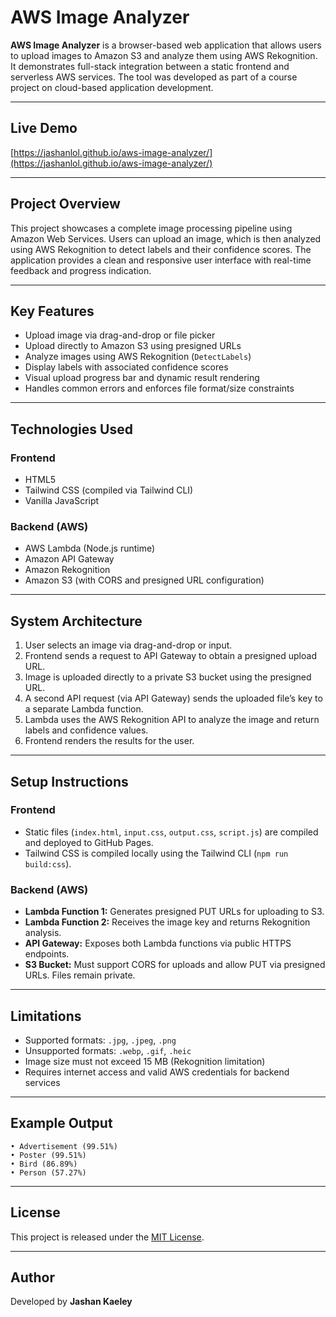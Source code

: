 # AWS Image Analyzer

**AWS Image Analyzer** is a browser-based web application that allows users to upload images to Amazon S3 and analyze them using AWS Rekognition. It demonstrates full-stack integration between a static frontend and serverless AWS services. The tool was developed as part of a course project on cloud-based application development.

---

## Live Demo

[https://jashanlol.github.io/aws-image-analyzer/](https://jashanlol.github.io/aws-image-analyzer/)

---

## Project Overview

This project showcases a complete image processing pipeline using Amazon Web Services. Users can upload an image, which is then analyzed using AWS Rekognition to detect labels and their confidence scores. The application provides a clean and responsive user interface with real-time feedback and progress indication.

---

## Key Features

- Upload image via drag-and-drop or file picker
- Upload directly to Amazon S3 using presigned URLs
- Analyze images using AWS Rekognition (`DetectLabels`)
- Display labels with associated confidence scores
- Visual upload progress bar and dynamic result rendering
- Handles common errors and enforces file format/size constraints

---

## Technologies Used

### Frontend

- HTML5
- Tailwind CSS (compiled via Tailwind CLI)
- Vanilla JavaScript

### Backend (AWS)

- AWS Lambda (Node.js runtime)
- Amazon API Gateway
- Amazon Rekognition
- Amazon S3 (with CORS and presigned URL configuration)

---

## System Architecture

1. User selects an image via drag-and-drop or input.
2. Frontend sends a request to API Gateway to obtain a presigned upload URL.
3. Image is uploaded directly to a private S3 bucket using the presigned URL.
4. A second API request (via API Gateway) sends the uploaded file’s key to a separate Lambda function.
5. Lambda uses the AWS Rekognition API to analyze the image and return labels and confidence values.
6. Frontend renders the results for the user.

---

## Setup Instructions

### Frontend

- Static files (`index.html`, `input.css`, `output.css`, `script.js`) are compiled and deployed to GitHub Pages.
- Tailwind CSS is compiled locally using the Tailwind CLI (`npm run build:css`).

### Backend (AWS)

- **Lambda Function 1:** Generates presigned PUT URLs for uploading to S3.
- **Lambda Function 2:** Receives the image key and returns Rekognition analysis.
- **API Gateway:** Exposes both Lambda functions via public HTTPS endpoints.
- **S3 Bucket:** Must support CORS for uploads and allow PUT via presigned URLs. Files remain private.

---

## Limitations

- Supported formats: `.jpg`, `.jpeg`, `.png`
- Unsupported formats: `.webp`, `.gif`, `.heic`
- Image size must not exceed 15 MB (Rekognition limitation)
- Requires internet access and valid AWS credentials for backend services

---

## Example Output

```
• Advertisement (99.51%)
• Poster (99.51%)
• Bird (86.89%)
• Person (57.27%)
```

---

## License

This project is released under the [MIT License](LICENSE).

---

## Author

Developed by **Jashan Kaeley**  
